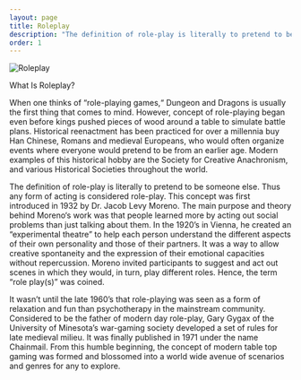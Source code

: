 ```yaml
---
layout: page
title: Roleplay
description: "The definition of role-play is literally to pretend to be someone else. It wasn’t until the late 1960’s that role-playing was seen as a form of relaxation and fun than psychotherapy in the mainstream community."
order: 1
---
```


![Roleplay]({{site.baseurl}}/public/Roleplay1.jpg)

What Is Roleplay?

When one thinks of “role-playing games,“ Dungeon and Dragons is usually the first thing that comes to mind. However, concept of role-playing began even before kings pushed pieces of wood around a table to simulate battle plans. Historical reenactment has been practiced for over a millennia buy Han Chinese, Romans and medieval Europeans, who would often organize events where everyone would pretend to be from an earlier age. Modern examples of this historical hobby are the Society for Creative Anachronism, and various Historical Societies throughout the world.

The definition of role-play is literally to pretend to be someone else. Thus any form of acting is considered role-play. This concept was first introduced in 1932 by Dr. Jacob Levy Moreno. The main purpose and theory behind Moreno‘s work was that people learned more by acting out social problems than just talking about them. In the 1920’s in Vienna, he created an “experimental theatre” to help each person understand the different aspects of their own personality and those of their partners. It was a way to allow creative spontaneity and the expression of their emotional capacities without repercussion. Moreno invited participants to suggest and act out scenes in which they would, in turn, play different roles. Hence, the term “role play(s)” was coined.

It wasn’t until the late 1960’s that role-playing was seen as a form of relaxation and fun than psychotherapy in the mainstream community. Considered to be the father of modern day role-play, Gary Gygax of the University of Minesota’s war-gaming society developed a set of rules for late medieval milieu. It was finally published in 1971 under the name Chainmail. From this humble beginning, the concept of modern table top gaming was formed and blossomed into a world wide avenue of scenarios and genres for any to explore.
